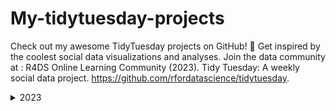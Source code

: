 # My-tidytuesday-projects
Check out my awesome TidyTuesday projects on GitHub! 🌟 Get inspired by the coolest social data visualizations and analyses. Join the data community at : R4DS Online Learning Community (2023). Tidy Tuesday: A weekly social data project. https://github.com/rfordatascience/tidytuesday.

<details>
  <summary>2023</summary>

### Week 28 | Global Surface Temperatures

The data this week comes from the NASA GISS Surface Temperature Analysis (GISTEMP v4). This datasets are tables of global and hemispheric monthly means and zonal annual means which combine land-surface, air and sea-surface water temperature anomalies (Land-Ocean Temperature Index, L-OTI). For visualizing these data, I opted for a heatmap which offers an intuitive and visually appealing representation of temperature patterns.

Check the code [here] (https://github.com/ZoiDiama/My-tidytuesday-projects/blob/4af0c90acb7b5255ed37e3b07756bb30bed0bf0a/Code/2023/Week28Global%20Surface%20Temperatures#L1C1-L80C4)




![TidyTuesday2023Week28](https://github.com/ZoiDiama/My-tidytuesday-projects/assets/139105670/5806ddc8-3a22-4ff3-9ab6-284a32dc7c5e)



### Week29 | GPT detectors
  
![TT_2023Week29](https://github.com/ZoiDiama/My-tidytuesday-projects/assets/139105670/8df46a9f-a944-4110-af1e-10c019264a07)


### Week 30 | Scurvy
  


### Week 31 | US States

   
### Week 32 | Hot Ones Episodes


</details>
